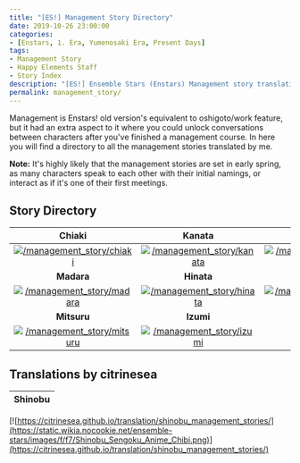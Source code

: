 ```yaml
---
title: "[ES!] Management Story Directory"
date: 2019-10-26 23:00:00
categories:
- [Enstars, 1. Era, Yumenosaki Era, Present Days]
tags:
- Management Story
- Happy Elements Staff
- Story Index
description: "[ES!] Ensemble Stars (Enstars) Management story translations by 310mc."
permalink: management_story/
---
```


Management is Enstars! old version's equivalent to oshigoto/work feature, but it had an extra aspect to it where you could unlock conversations between characters after you've finished a management course. In here you will find a directory to all the management stories translated by me.

**Note:** It's highly likely that the management stories are set in early spring, as many characters speak to each other with their initial namings, or interact as if it's one of their first meetings.

<!-- more -->

## Story Directory

|Chiaki|Kanata|Tetora|Midori|Shinobu
| :-----------: | :-----------: | :-----------: | :-----------: | :-----------: |
[![/management_story/chiaki](https://static.wikia.nocookie.net/ensemble-stars/images/8/89/Chiaki_Morisawa_Anime_Chibi.png)](/management_story/chiaki)|[![/management_story/kanata](https://static.wikia.nocookie.net/ensemble-stars/images/d/d2/Kanata_Shinkai_Anime_Chibi.png)](/management_story/kanata)|[![/management_story/tetora](https://static.wikia.nocookie.net/ensemble-stars/images/a/ad/Tetora_Nagumo_Anime_Chibi.png)](/management_story/tetora)|[![/management_story/midori](https://static.wikia.nocookie.net/ensemble-stars/images/f/f4/Midori_Takamine_Anime_Chibi.png)](/management_story/midori)|[![/management_story/shinobu](https://static.wikia.nocookie.net/ensemble-stars/images/f/f7/Shinobu_Sengoku_Anime_Chibi.png)](/management_story/shinobu)
**Madara**|**Hinata**|**Mao**|**Subaru**|**Kuro**|
[![/management_story/madara](https://static.wikia.nocookie.net/ensemble-stars/images/a/a1/Madara_Mikejima_Anime_Chibi.png)](/management_story/madara)|[![/management_story/hinata](https://static.wikia.nocookie.net/ensemble-stars/images/e/e7/Hinata_Aoi_Anime_Chibi.png)](/management_story/hinata)|[![/management_story/mao](https://static.wikia.nocookie.net/ensemble-stars/images/e/ef/Mao_Isara_Anime_Chibi.png)](/management_story/mao)|[![/management_story/subaru](https://static.wikia.nocookie.net/ensemble-stars/images/a/a2/Subaru_Akehoshi_Anime_Chibi.png)](/management_story/subaru)|[![/management_story/kuro](https://static.wikia.nocookie.net/ensemble-stars/images/b/bd/Kuro_Kiryu_Anime_Chibi.png)](/management_story/kuro)
**Mitsuru**|**Izumi**
[![/management_story/mitsuru](https://static.wikia.nocookie.net/ensemble-stars/images/6/63/Mitsuru_Tenma_Anime_Chibi.png)](/management_story/mitsuru)|[![/management_story/izumi](https://static.wikia.nocookie.net/ensemble-stars/images/2/27/Izumi_Sena_Anime_Chibi.png)](/management_story/izumi)|


## Translations by citrinesea 

|Shinobu|
| :-----------: |
[![https://citrinesea.github.io/translation/shinobu_management_stories/](https://static.wikia.nocookie.net/ensemble-stars/images/f/f7/Shinobu_Sengoku_Anime_Chibi.png)](https://citrinesea.github.io/translation/shinobu_management_stories/)